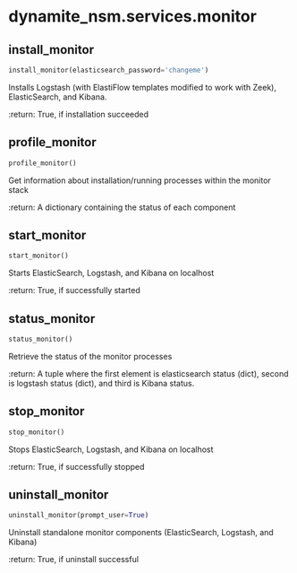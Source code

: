 # dynamite_nsm.services.monitor

## install_monitor
```python
install_monitor(elasticsearch_password='changeme')
```

Installs Logstash (with ElastiFlow templates modified to work with Zeek), ElasticSearch, and Kibana.

:return: True, if installation succeeded

## profile_monitor
```python
profile_monitor()
```

Get information about installation/running processes within the monitor stack

:return: A dictionary containing the status of each component

## start_monitor
```python
start_monitor()
```

Starts ElasticSearch, Logstash, and Kibana on localhost

:return: True, if successfully started

## status_monitor
```python
status_monitor()
```

Retrieve the status of the monitor processes

:return: A tuple where the first element is elasticsearch status (dict), second is logstash status (dict),
and third is Kibana status.

## stop_monitor
```python
stop_monitor()
```

Stops ElasticSearch, Logstash, and Kibana on localhost

:return: True, if successfully stopped

## uninstall_monitor
```python
uninstall_monitor(prompt_user=True)
```

Uninstall standalone monitor components (ElasticSearch, Logstash, and Kibana)

:return: True, if uninstall successful

